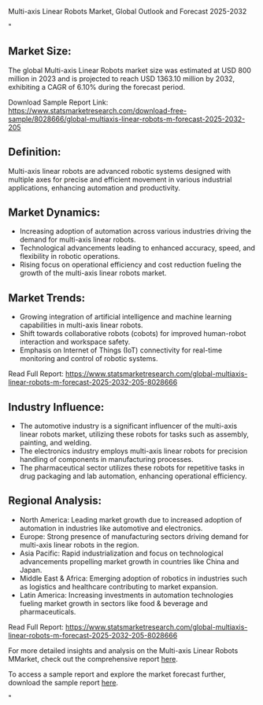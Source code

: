 Multi-axis Linear Robots Market, Global Outlook and Forecast 2025-2032

"<!DOCTYPE html>
<html>
<head>
    <title>Multi-axis Linear Robots Market, Global Outlook and Forecast 2025-2032</title>
</head>
<body>

<h2>Market Size:</h2>
<p>The global Multi-axis Linear Robots market size was estimated at USD 800 million in 2023 and is projected to reach USD 1363.10 million by 2032, exhibiting a CAGR of 6.10% during the forecast period.</p>
<p>Download Sample Report Link: <a href='https://www.statsmarketresearch.com/download-free-sample/8028666/global-multiaxis-linear-robots-m-forecast-2025-2032-205'>https://www.statsmarketresearch.com/download-free-sample/8028666/global-multiaxis-linear-robots-m-forecast-2025-2032-205</a> </p>

<h2>Definition:</h2>
<p>Multi-axis linear robots are advanced robotic systems designed with multiple axes for precise and efficient movement in various industrial applications, enhancing automation and productivity.</p>

<h2>Market Dynamics:</h2>
<ul>
    <li>Increasing adoption of automation across various industries driving the demand for multi-axis linear robots.</li>
    <li>Technological advancements leading to enhanced accuracy, speed, and flexibility in robotic operations.</li>
    <li>Rising focus on operational efficiency and cost reduction fueling the growth of the multi-axis linear robots market.</li>
</ul>

<h2>Market Trends:</h2>
<ul>
    <li>Growing integration of artificial intelligence and machine learning capabilities in multi-axis linear robots.</li>
    <li>Shift towards collaborative robots (cobots) for improved human-robot interaction and workspace safety.</li>
    <li>Emphasis on Internet of Things (IoT) connectivity for real-time monitoring and control of robotic systems.</li>
</ul>
<p>Read Full Report: <a href='https://www.statsmarketresearch.com/global-multiaxis-linear-robots-m-forecast-2025-2032-205-8028666'>https://www.statsmarketresearch.com/global-multiaxis-linear-robots-m-forecast-2025-2032-205-8028666</a></p>

<h2>Industry Influence:</h2>
<ul>
    <li>The automotive industry is a significant influencer of the multi-axis linear robots market, utilizing these robots for tasks such as assembly, painting, and welding.</li>
    <li>The electronics industry employs multi-axis linear robots for precision handling of components in manufacturing processes.</li>
    <li>The pharmaceutical sector utilizes these robots for repetitive tasks in drug packaging and lab automation, enhancing operational efficiency.</li>
</ul>

<h2>Regional Analysis:</h2>
<ul>
    <li>North America: Leading market growth due to increased adoption of automation in industries like automotive and electronics.</li>
    <li>Europe: Strong presence of manufacturing sectors driving demand for multi-axis linear robots in the region.</li>
    <li>Asia Pacific: Rapid industrialization and focus on technological advancements propelling market growth in countries like China and Japan.</li>
    <li>Middle East & Africa: Emerging adoption of robotics in industries such as logistics and healthcare contributing to market expansion.</li>
    <li>Latin America: Increasing investments in automation technologies fueling market growth in sectors like food & beverage and pharmaceuticals.</li>
</ul>
<p>Read Full Report: <a href='https://www.statsmarketresearch.com/global-multiaxis-linear-robots-m-forecast-2025-2032-205-8028666'>https://www.statsmarketresearch.com/global-multiaxis-linear-robots-m-forecast-2025-2032-205-8028666</a></p>

<p>For more detailed insights and analysis on the Multi-axis Linear Robots MMarket, check out the comprehensive report <a href='https://www.statsmarketresearch.com/global-multiaxis-linear-robots-m-forecast-2025-2032-205-8028666'>here</a>.</p>
<p>To access a sample report and explore the market forecast further, download the sample report <a href='https://www.statsmarketresearch.com/download-free-sample/8028666/global-multiaxis-linear-robots-m-forecast-2025-2032-205'>here</a>.</p>

</body>
</html>"
